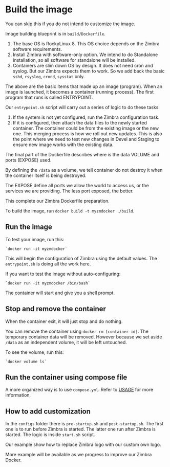 # Build the image

You can skip this if you do not intend to customize the image.

Image building blueprint is in `build/Dockerfile`.

1. The base OS is RockyLinux 8. This OS choice depends on the Zimbra software requirements.
2. Install Zimbra with software-only option. We intend to do Standalone installation, so all software for standalone will be installed.
3. Containers are slim down OS by design. It does not need cron and syslog. But our Zimbra expects them to work. So we add back the basic `sshd`, `rsyslog`, `crond`, `sysstat` only.

The above are the basic items that made up an image (program). When an image is launched, it becomes a container (running process). The first program that runs is called ENTRYPOINT.

Our `entrypoint.sh` script will carry out a series of logic to do these tasks:

1. If the system is not yet configured, run the Zimbra configuration task.
2. If it is configured, then attach the data files to the newly started container. The container could be from the existing image or the new one. This merging process is how we roll out new updates. This is also the point where we need to test new changes in Devel and Staging to ensure new image works with the existing data.

The final part of the Dockerfile describes where is the data VOLUME and ports (EXPOSE) used.

By defining the `/data` as a volume, we tell container do not destroy it when the container itself is being destroyed.

The EXPOSE define all ports we allow the world to access us, or the services we are providing. The less port exposed, the better.

This complete our Zimbra Dockerfile preparation.

To build the image, run `docker build -t myzmdocker ./build`.

## Run the image

To test your image, run this:

    `docker run -it myzmdocker`

This will begin the configuration of Zimbra using the default values. The `entrypoint.sh` is doing all the work here.

If you want to test the image without auto-configuring:

    `docker run -it myzmdocker /bin/bash`

The container will start and give you a shell prompt.

## Stop and remove the container

When the container exit, it will just stop and do nothing.

You can remove the container using `docker rm [container-id]`. The temporary container data will be removed. However because we set aside `/data` as an independent volume, it will be left untouched.

To see the volume, run this:

    `docker volume ls`

## Run the container using compose file

A more organized way is to use `compose.yml`. Refer to [USAGE](USAGE.md) for more information.

## How to add customization

In the `configs` folder there is `pre-startup.sh` and `post-startup.sh`. The first one is to run before Zimbra is started. The latter one run after Zimbra is started. The logic is inside `start.sh` script.

Our example show how to replace Zimbra logo with our custom own logo.

More example will be available as we progress to improve our Zimbra Docker.

